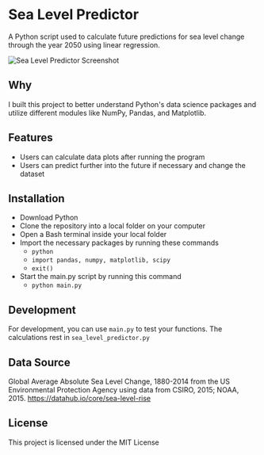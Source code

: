 # Sea Level Predictor

A Python script used to calculate future predictions for sea level change through the year 2050 using linear regression.

![Sea Level Predictor Screenshot](https://bstefansen.github.io/Portfolio/images/sea_level_plot.png)

## Why
I built this project to better understand Python's data science packages and utilize different modules like NumPy, Pandas, and Matplotlib.

## Features
- Users can calculate data plots after running the program
- Users can predict further into the future if necessary and change the dataset

## Installation
- Download Python
- Clone the repository into a local folder on your computer
- Open a Bash terminal inside your local folder
- Import the necessary packages by running these commands
  - `python`
  - `import pandas, numpy, matplotlib, scipy`
  - `exit()` 
- Start the main.py script by running this command
  - `python main.py`

## Development

For development, you can use `main.py` to test your functions. The calculations rest in `sea_level_predictor.py`

## Data Source
Global Average Absolute Sea Level Change, 1880-2014 from the US Environmental Protection Agency using data from CSIRO, 2015; NOAA, 2015.
https://datahub.io/core/sea-level-rise

## License
This project is licensed under the MIT License
